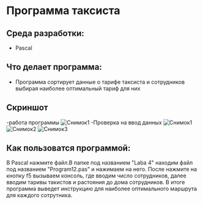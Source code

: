 # Программа таксиста
## Среда разработки:
- Pascal
## Что делает программа:
- Программа сортирует данные о тарифе таксиста и сотрудников выбирая наиболее оптимальный тариф для них
## Скриншот 
-работа программы
![Снимок1](https://user-images.githubusercontent.com/90559607/137883613-5434f10f-c018-4af7-a409-81fc737220db.PNG)
-Проверка на ввод данных
![Снимок1](https://user-images.githubusercontent.com/90559607/144744999-a872d3b0-b129-43ee-8e30-1804d33df58c.PNG)
![Снимок2](https://user-images.githubusercontent.com/90559607/144745001-d3e533ef-12fa-4f3f-92be-a488d5e14c4e.PNG)
![Снимок3](https://user-images.githubusercontent.com/90559607/144745003-5e2622f7-2f59-4bfc-a8cc-fe8d874cc0a1.PNG)
## Как пользоватся программой:
В Pascal нажмите файл.В папке под названием "Laba 4" находим файл под названием "Program12.pas" и нажимаем на него. После нажмите на кнопку f5 вызываем консоль, где вводим число сотрудников, далее вводим таривы такистов и растояния до дома сотрудников. В итоге программа выведет инструкцию для наиболее оптимального маршрута для каждого сотрутника.
